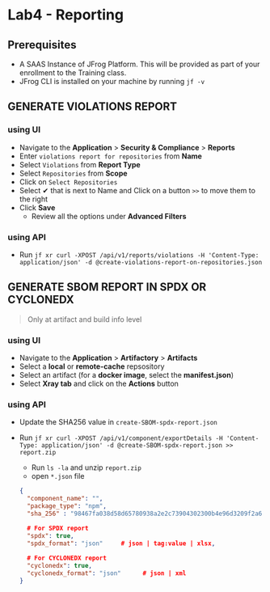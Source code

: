 # Lab4 - Reporting

## Prerequisites

- A SAAS Instance of JFrog Platform. This will be provided as part of your enrollment to the Training class.
- JFrog CLI is installed on your machine by running `jf -v`

## GENERATE VIOLATIONS REPORT

### using UI

- Navigate to the **Application** > **Security & Compliance** > **Reports**
- Enter `violations report for repositories` from **Name**
- Select `Violations` from  **Report Type**
- Select `Repositories` from **Scope**
- Click on `Select Repositories`
- Select &#10004; that is next to Name and Click on a button `>>` to move them to the right
- Click **Save**
  - Review all the options under **Advanced Filters**

### using API

- Run ``jf xr curl -XPOST /api/v1/reports/violations -H 'Content-Type: application/json' -d @create-violations-report-on-repositories.json``

## GENERATE SBOM REPORT IN SPDX OR CYCLONEDX

> Only at artifact and build info level

### using UI

- Navigate to the **Application** > **Artifactory** > **Artifacts**
- Select a **local** or **remote-cache** repsository
- Select an artifact (for a **docker image**, select the **manifest.json**)
- Select **Xray tab** and click on the **Actions** button

### using API

- Update the SHA256 value in ``create-SBOM-spdx-report.json``
- Run ``jf xr curl -XPOST /api/v1/component/exportDetails -H 'Content-Type: application/json' -d @create-SBOM-spdx-report.json >> report.zip``
  - Run ``ls -la`` and unzip ``report.zip``
  - open `*.json` file
  
  ```json
  {
    "component_name": "",
    "package_type": "npm",
    "sha_256" : "98467fa038d58d65780938a2e2c73904302300b4e96d3209f2a6b397ec3889ec",
  
    # For SPDX report
    "spdx": true,
    "spdx_format": "json"     # json | tag:value | xlsx,
    
    # For CYCLONEDX report
    "cyclonedx": true,
    "cyclonedx_format": "json"      # json | xml
  }
  ```
